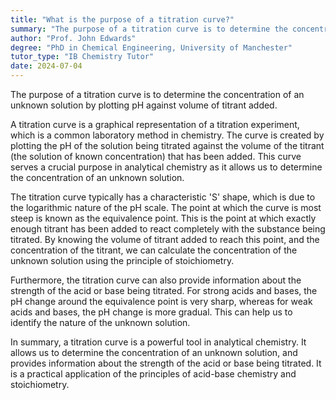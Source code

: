 ```yaml
---
title: "What is the purpose of a titration curve?"
summary: "The purpose of a titration curve is to determine the concentration of an unknown solution by plotting pH against volume of titrant added."
author: "Prof. John Edwards"
degree: "PhD in Chemical Engineering, University of Manchester"
tutor_type: "IB Chemistry Tutor"
date: 2024-07-04
---
```


The purpose of a titration curve is to determine the concentration of an unknown solution by plotting pH against volume of titrant added.

A titration curve is a graphical representation of a titration experiment, which is a common laboratory method in chemistry. The curve is created by plotting the pH of the solution being titrated against the volume of the titrant (the solution of known concentration) that has been added. This curve serves a crucial purpose in analytical chemistry as it allows us to determine the concentration of an unknown solution.

The titration curve typically has a characteristic 'S' shape, which is due to the logarithmic nature of the pH scale. The point at which the curve is most steep is known as the equivalence point. This is the point at which exactly enough titrant has been added to react completely with the substance being titrated. By knowing the volume of titrant added to reach this point, and the concentration of the titrant, we can calculate the concentration of the unknown solution using the principle of stoichiometry.

Furthermore, the titration curve can also provide information about the strength of the acid or base being titrated. For strong acids and bases, the pH change around the equivalence point is very sharp, whereas for weak acids and bases, the pH change is more gradual. This can help us to identify the nature of the unknown solution.

In summary, a titration curve is a powerful tool in analytical chemistry. It allows us to determine the concentration of an unknown solution, and provides information about the strength of the acid or base being titrated. It is a practical application of the principles of acid-base chemistry and stoichiometry.
    